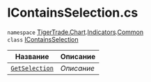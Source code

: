 
# IContainsSelection.cs
`namespace` [TigerTrade.Chart](../../../../TigerTrade.Chart.md).[Indicators](../../../../TigerTrade.Chart/Indicators.md).[Common](../../../../TigerTrade.Chart/Indicators/Common.md)  
    `class` [IContainsSelection](../IContainsSelection.cs.md)

| Название | Описание |
| --- | --- |
| [`GetSelection`](./Методы/GetSelection.md) | *Описание* |

